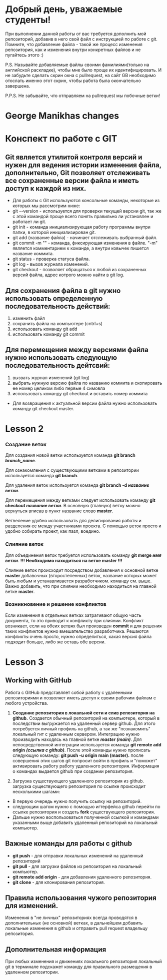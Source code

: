 # Добрый день, уважаемые студенты! 
  При выполнении данной работы от вас требуется дополнить мой репозиторий, добавив в него свой файл с инструкцией по работе с git. Помните, что добавление файла - такой же процесс изменения репозитория, как и изменения внутри конкретных файлов и не пугайтесь этого :)

  P.S. Называйте добавляемые файлы своими фамилиями(только на английской раскладке), чтобы мне было проще их идентифицировать. И не забудьте сделать скрин окна с pullrequest, на сайт GB необходимо отослать именно этот скрин, чтобы работа была окончательно завершена.

  P.P.S. Не забывайте, что отправляем на pullrequest мы побочные ветки!




# George Manikhas changes

# Конспект по работе с GIT
## Git является утилитой контроля версий и нужен для ведения истории изменения файла, дополнительно, Git позволяет отслеживать все сохраненные версии файла и иметь доступ к каждой из них.
* Для работы с Git используются консольные команды, некоторые из которых мы рассмотрим ниже:
* git --version - используется для проверки текущей версии git, так же с этой командой проще всего понять правильно ли установлен и работает ли git.
* git init - команда инициализирующая работу программы внутри папки, в которой инициализирован git.
* git add (название файла) - начинает отслеживать выбранный файл.
* git commit -m "" - команда, фиксирующая изменения в файле. "-m" является комментарием к команде, а внутри ковычек пишется название коммита.
* git status - проверка статуса файла.
* git log - вызов журнала изменений.
* git checkout - позволяет обращаться к любой из сохраненных версий файла, адрес котрого можно найти в git log.

## Для сохранения файла в git нужно использовать определенную последовательность действий:
 1. изменить файл
 2. сохранить файла на компьютере (cntrl+s)
 3. использовать команду git add
 4. использовать команду git commit

## Для перемещения между версиями файла нужно использовать следующую последовательность дейтсвий:
1. вызвать журнал изменений (git log)
 2. выбрать нужную версию файла по названию коммита и скопировать ее номер целиком либо первые 4 симовла 
 3. использовать команду git checkout и вставить номер коммита
* Для возвращения к актуальной версии файла нужно использовать команду git checkout master.



# Lesson 2



### Создание веток

Для создания новой ветки используется команда __git branch *branch_name*__. 

Для ознакомления с существующими ветками в репозитории используется команда __git branch__. 

Для удаления веток используется команда __git branch -d *название ветки*__.

Для перемещения между ветками следует использовать команду __git checkout *название ветки*__. В основную (главную) ветку можно вернуться вписав в пункт название слово __master__.

Ветвеление удобно использовать для делигирования работы и разделения ее между участниками проекта. С помощью веток просто и удобно собирать проект, как пазл, воедино. 

### Слияние веток 

Для объединения веток требуется использовать команду __git merge *имя ветки*__. __!!!  Необходимо находиться на ветке master  !!!__

Слияние веток происходит посредством добавления к основной ветке __master__ добавочных (второстепенных)
веток, название которых может быть любым и устанавливается разработчиком. команду см. выше. 
Важно добавить, что при слиянии необходимо находиться на главной ветке __master__. 

### Возникновение и решение конфликтов

Если изменения в отдельных ветках затрагивают общую часть документа, то это приводит к конфликту при слиянии. Конфликт возникает, если на обеих ветвях был произведен __commit__ и для решения таких конфликтов нужно вмешательство разработчика.
Решаются конфликты очень просто, нужно определиться, какая версия файла подходит больше, либо же оставь обе версии. 


# Lesson 3 

## Working with GitHub

Работа c GitHub представляет собой работу с удаленными репозиториями и позволяет иметь доступ к своим рабочим файлам с любого устройства. 

1. __Создание репозитория в локальной сети и слив репозитория на github.__
Создается обычный репозиторий на компьютере, который в последствии выгружается на удаленный сервер github. Для этого потребуется личный профиль на github, а так же "познакомить" локальный гит с удаленным сервером. 
Интеграцию нужно производить находясь на главной ветке __*master (main)*__. Для непосредственной интеграции используется команда __git remote add origin *(ссылка с github)*__. После этой команды нужно прописать следующую команду: __git push -u origin main (master).__ после совершения этих шагов git попросит войти в профиль и "поможет" активировать работу работу удаленного репозитория. Информация о командах выдается github при создании репозитория.

2. Загрузка существующего удаленного репозитория из github.
загрузка существующего репозитория по ссылке происходит несколькими шагами:
* В первую очередь нужно получить ссылку на репозиторий.
* следующим шагом нужно с помощью игтерфейса github перейти по ссылке репозитория и создеть __fork__ существующего репозитория.
* Дальше нужно воспользоваться полученной ссылкой и командами указанными выще добавить удаленный репозиторий на локальный компьютер.

## Важные команды для работы с github

* __git push__ - для отправки локальных изменений на удаленный репозиторий
* __git pull__ - для загрузки файлов из репозитория на локальный компьютер.
* __git remote add origin__ - для добавления удаленного репозитория.
* __git clone__ - для клонирования репозитория. 

## Правила использования чужого репозитория для изменений.

Изменения в "не личных" репозиториях всегда проводятся в дополнительных (не основной) ветках, в дальнейшем добавить локальные изменения в github и отправить pull request владельцу репозитория.

## Дополнительная информация

При любых изменения и движениях локального репозитория локальный git в терминале подскажет команду для правильного размещения в удаленном репозитории.